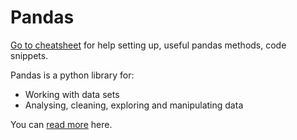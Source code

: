 # Pandas
[Go to cheatsheet](cheatsheet.md) for help setting up, useful pandas methods, code snippets.



Pandas is a python library for:
- Working with data sets
- Analysing, cleaning, exploring and manipulating data
 
You can [read more](https://www.w3schools.com/python/pandas/pandas_intro.asp) here.

